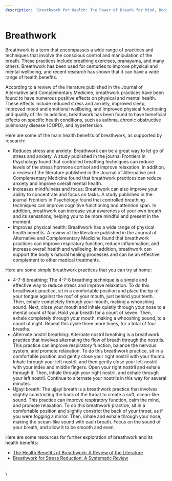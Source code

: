 ```yaml
---
description: 'Breathwork for Health: The Power of Breath for Mind, Body, and Spirit'
---
```


# Breathwork

Breathwork is a term that encompasses a wide range of practices and techniques that involve the conscious control and manipulation of the breath. These practices include breathing exercises, pranayama, and many others. Breathwork has been used for centuries to improve physical and mental wellbeing, and recent research has shown that it can have a wide range of health benefits.

According to a review of the literature published in the Journal of Alternative and Complementary Medicine, breathwork practices have been found to have numerous positive effects on physical and mental health. These effects include reduced stress and anxiety, improved sleep, improved mood and emotional wellbeing, and improved physical functioning and quality of life. In addition, breathwork has been found to have beneficial effects on specific health conditions, such as asthma, chronic obstructive pulmonary disease (COPD), and hypertension.

Here are some of the main health benefits of breathwork, as supported by research:

* Reduces stress and anxiety: Breathwork can be a great way to let go of stress and anxiety. A study published in the journal Frontiers in Psychology found that controlled breathing techniques can reduce levels of the stress hormone cortisol and improve relaxation. In addition, a review of the literature published in the Journal of Alternative and Complementary Medicine found that breathwork practices can reduce anxiety and improve overall mental health.
* Increases mindfulness and focus: Breathwork can also improve your ability to concentrate and focus on tasks. A study published in the journal Frontiers in Psychology found that controlled breathing techniques can improve cognitive functioning and attention span. In addition, breathwork can increase your awareness of your own breath and its sensations, helping you to be more mindful and present in the moment.
* Improves physical health: Breathwork has a wide range of physical health benefits. A review of the literature published in the Journal of Alternative and Complementary Medicine found that breathwork practices can improve respiratory function, reduce inflammation, and increase overall health and wellbeing. In addition, breathwork can support the body's natural healing processes and can be an effective complement to other medical treatments.

Here are some simple breathwork practices that you can try at home:

* 4-7-8 breathing: The 4-7-8 breathing technique is a simple and effective way to reduce stress and improve relaxation. To do this breathwork practice, sit in a comfortable position and place the tip of your tongue against the roof of your mouth, just behind your teeth. Then, exhale completely through your mouth, making a whooshing sound. Next, close your mouth and inhale quietly through your nose to a mental count of four. Hold your breath for a count of seven. Then, exhale completely through your mouth, making a whooshing sound, to a count of eight. Repeat this cycle three more times, for a total of four breaths.
* Alternate nostril breathing: Alternate nostril breathing is a breathwork practice that involves alternating the flow of breath through the nostrils. This practice can improve respiratory function, balance the nervous system, and promote relaxation. To do this breathwork practice, sit in a comfortable position and gently close your right nostril with your thumb. Inhale through your left nostril, and then gently close your left nostril with your index and middle fingers. Open your right nostril and exhale through it. Then, inhale through your right nostril, and exhale through your left nostril. Continue to alternate your nostrils in this way for several minutes.
* Ujjayi breath: The ujjayi breath is a breathwork practice that involves slightly constricting the back of the throat to create a soft, ocean-like sound. This practice can improve respiratory function, calm the mind, and promote relaxation. To do this breathwork practice, sit in a comfortable position and slightly constrict the back of your throat, as if you were fogging a mirror. Then, inhale and exhale through your nose, making the ocean-like sound with each breath. Focus on the sound of your breath, and allow it to be smooth and even.

Here are some resources for further exploration of breathwork and its health benefits:

* [The Health Benefits of Breathwork: A Review of the Literature](https://www.ncbi.nlm.nih.gov/pmc/articles/PMC5966111/)
* [Breathwork for Stress Reduction: A Systematic Review](https://www.ncbi.nlm.nih.gov/pmc/articles/PMC6522156/)

\
\
